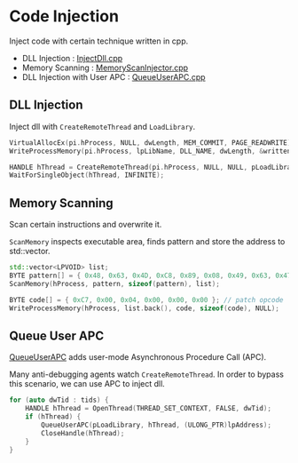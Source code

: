 # Code Injection

Inject code with certain technique written in cpp.

- DLL Injection : [InjectDll.cpp](./InjectDll.cpp)
- Memory Scanning : [MemoryScanInjector.cpp](./MemoryScanInjector.cpp)
- DLL Injection with User APC : [QueueUserAPC.cpp](./QueueUserAPC.cpp)

## DLL Injection

Inject dll with `CreateRemoteThread` and `LoadLibrary`.

```cpp
VirtualAllocEx(pi.hProcess, NULL, dwLength, MEM_COMMIT, PAGE_READWRITE);
WriteProcessMemory(pi.hProcess, lpLibName, DLL_NAME, dwLength, &written);

HANDLE hThread = CreateRemoteThread(pi.hProcess, NULL, NULL, pLoadLibraryW, lpLibName, NULL, NULL);
WaitForSingleObject(hThread, INFINITE);
```

## Memory Scanning

Scan certain instructions and overwrite it.

`ScanMemory` inspects executable area, finds pattern and store the address to std::vector.

```cpp
std::vector<LPVOID> list;
BYTE pattern[] = { 0x48, 0x63, 0x4D, 0xC8, 0x89, 0x08, 0x49, 0x63, 0x47, 0x50 }; //target opcode
ScanMemory(hProcess, pattern, sizeof(pattern), list);

BYTE code[] = { 0xC7, 0x00, 0x04, 0x00, 0x00, 0x00 }; // patch opcode
WriteProcessMemory(hProcess, list.back(), code, sizeof(code), NULL);
```

## Queue User APC

[QueueUserAPC](https://msdn.microsoft.com/ko-kr/library/windows/desktop/ms684954) adds user-mode Asynchronous Procedure Call (APC).

Many anti-debugging agents watch `CreateRemoteThread`. In order to bypass this scenario, we can use APC to inject dll.

```cpp
for (auto dwTid : tids) {
	HANDLE hThread = OpenThread(THREAD_SET_CONTEXT, FALSE, dwTid);
	if (hThread) {
		QueueUserAPC(pLoadLibrary, hThread, (ULONG_PTR)lpAddress);
		CloseHandle(hThread);
	}
}
```
